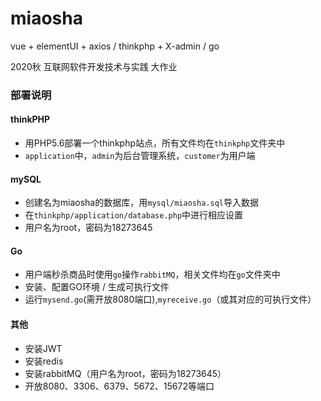 # miaosha
vue + elementUI + axios / thinkphp + X-admin / go

2020秋 互联网软件开发技术与实践 大作业

### 部署说明

#### thinkPHP
- 用PHP5.6部署一个thinkphp站点，所有文件均在`thinkphp`文件夹中
- `application`中，`admin`为后台管理系统，`customer`为用户端

#### mySQL
- 创建名为miaosha的数据库，用`mysql/miaosha.sql`导入数据
- 在`thinkphp/application/database.php`中进行相应设置
- 用户名为root，密码为18273645

#### Go
- 用户端秒杀商品时使用`go`操作`rabbitMQ`，相关文件均在`go`文件夹中
- 安装、配置GO环境 / 生成可执行文件
- 运行`mysend.go`(需开放8080端口),`myreceive.go`（或其对应的可执行文件）

#### 其他
- 安装JWT
- 安装redis
- 安装rabbitMQ（用户名为root，密码为18273645）
- 开放8080、3306、6379、5672、15672等端口

